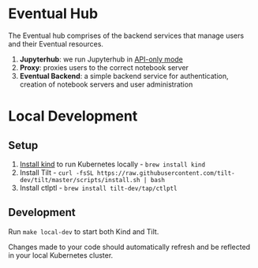# Eventual Hub

The Eventual hub comprises of the backend services that manage users and their Eventual resources.

1. **Jupyterhub**: we run Jupyterhub in [API-only mode](https://jupyterhub.readthedocs.io/en/stable/reference/api-only.html#deploying-jupyterhub-in-api-only-mode)
2. **Proxy**: proxies users to the correct notebook server
3. **Eventual Backend**: a simple backend service for authentication, creation of notebook servers and user administration

# Local Development

## Setup

1. [Install kind](https://kind.sigs.k8s.io/docs/user/quick-start#installing-with-a-package-manager) to run Kubernetes locally - `brew install kind`
2. Install Tilt - `curl -fsSL https://raw.githubusercontent.com/tilt-dev/tilt/master/scripts/install.sh | bash`
3. Install ctlptl - `brew install tilt-dev/tap/ctlptl`

## Development

Run `make local-dev` to start both Kind and Tilt.

Changes made to your code should automatically refresh and be reflected in your local Kubernetes cluster.
